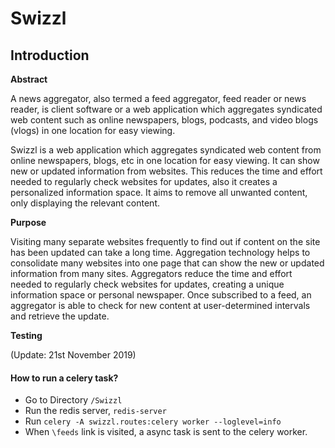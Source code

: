 # Swizzl

## Introduction

**Abstract**

A news aggregator, also termed a feed aggregator, feed reader or news reader, is client software or a web application which aggregates syndicated web content such as online newspapers, blogs, podcasts, and video blogs (vlogs) in one location for easy viewing.

Swizzl is a web application which aggregates syndicated web content from online newspapers, blogs, etc in one location for easy viewing. It can show new or updated information from websites. This reduces the time and effort needed to regularly check websites for updates, also it creates a personalized information space. It aims to remove all unwanted content, only displaying the relevant content.

**Purpose**

Visiting many separate websites frequently to find out if content on the site has been updated can take a long time. Aggregation technology helps to consolidate many websites into one page that can show the new or updated information from many sites. Aggregators reduce the time and effort needed to regularly check websites for updates, creating a unique information space or personal newspaper. Once subscribed to a feed, an aggregator is able to check for new content at user-determined intervals and retrieve the update.

**Testing**

(Update: 21st November 2019)

#### How to run a celery task?

* Go to Directory ```/Swizzl```
* Run the redis server, ```redis-server```
* Run ```celery -A swizzl.routes:celery worker --loglevel=info``` 
* When ```\feeds``` link is visited, a async task is sent to the celery worker.


